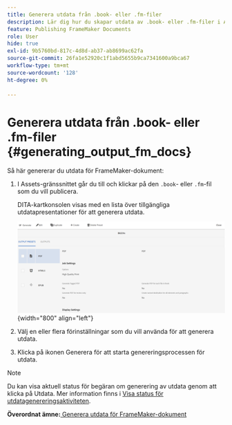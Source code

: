 ```yaml
---
title: Generera utdata från .book- eller .fm-filer
description: Lär dig hur du skapar utdata av .book- eller .fm-filer i AEM Guides.
feature: Publishing FrameMaker Documents
role: User
hide: true
exl-id: 9b5760bd-817c-4d8d-ab37-ab8699ac62fa
source-git-commit: 26fa1e52920c1f1abd5655b9ca7341600a9bca67
workflow-type: tm+mt
source-wordcount: '128'
ht-degree: 0%

---
```


# Generera utdata från .book- eller .fm-filer {#generating_output_fm_docs}

Så här genererar du utdata för FrameMaker-dokument:

1. I Assets-gränssnittet går du till och klickar på den `.book`- eller `.fm`-fil som du vill publicera.

   DITA-kartkonsolen visas med en lista över tillgängliga utdatapresentationer för att generera utdata.

   ![](images/publish-fm-doc.png){width="800" align="left"}

1. Välj en eller flera förinställningar som du vill använda för att generera utdata.

1. Klicka på ikonen Generera för att starta genereringsprocessen för utdata.


>[!NOTE]
>
> Du kan visa aktuell status för begäran om generering av utdata genom att klicka på Utdata. Mer information finns i [Visa status för utdatagenereringsaktiviteten](fm-output-view-status.md).

**Överordnat ämne:**[ Generera utdata för FrameMaker-dokument](fm-output-generatation.md)
